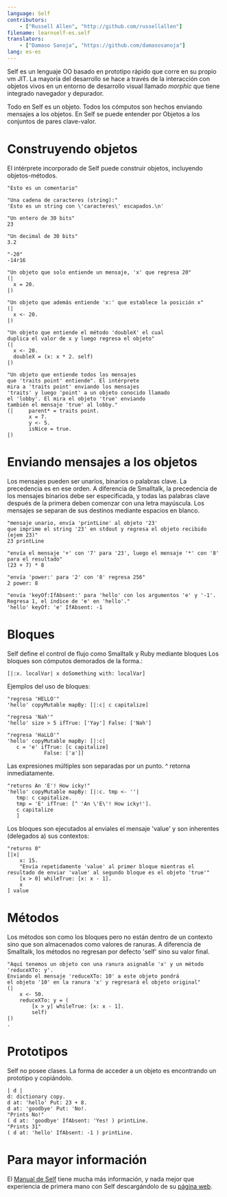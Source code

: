```yaml
---
language: Self
contributors:
    - ["Russell Allen", "http://github.com/russellallen"]
filename: learnself-es.self
translators:
    - ["Damaso Sanoja", "https://github.com/damasosanoja"]
lang: es-es
---
```


Self es un lenguaje OO basado en prototipo rápido que corre en su propio vm JIT. La mayoría del desarrollo se hace a través de la interacción con objetos vivos en un entorno de desarrollo visual llamado *morphic* que tiene integrado navegador y depurador.

Todo en Self es un objeto. Todos los cómputos son hechos enviando mensajes a los objetos. En Self se puede entender por Objetos a los conjuntos de pares clave-valor.

# Construyendo objetos

El intérprete incorporado de Self puede construir objetos, incluyendo objetos-métodos.

```
"Esto es un comentario"

"Una cadena de caracteres (string):"
'Esto es un string con \'caracteres\' escapados.\n'

"Un entero de 30 bits"
23

"Un decimal de 30 bits"
3.2

"-20"
-14r16

"Un objeto que solo entiende un mensaje, 'x' que regresa 20"
(|
  x = 20.
|)

"Un objeto que además entiende 'x:' que establece la posición x"
(|
  x <- 20.
|)

"Un objeto que entiende el método 'doubleX' el cual
duplica el valor de x y luego regresa el objeto"
(|
  x <- 20.
  doubleX = (x: x * 2. self)
|)

"Un objeto que entiende todos los mensajes
que 'traits point' entiende". El intérprete
mira a 'traits point' enviando los mensajes
'traits' y luego 'point' a un objeto conocido llamado
el 'lobby'. El mira el objeto 'true' enviando
también el mensaje 'true' al lobby."
(|     parent* = traits point.
       x = 7.
       y <- 5.
       isNice = true.
|)
```

# Enviando mensajes a los objetos

Los mensajes pueden ser unarios, binarios o palabras clave. La precedencia es en ese orden. A diferencia de Smalltalk, la precedencia de los mensajes binarios debe ser especificada, y todas las palabras clave después de la primera deben comenzar con una letra mayúscula. Los mensajes se separan de sus destinos mediante espacios en blanco.

```
"mensaje unario, envía 'printLine' al objeto '23'
que imprime el string '23' en stdout y regresa el objeto recibido (ejem 23)"
23 printLine

"envía el mensaje '+' con '7' para '23', luego el mensaje '*' con '8' para el resultado"
(23 + 7) * 8

"envía 'power:' para '2' con '8' regresa 256"
2 power: 8

"envía 'keyOf:IfAbsent:' para 'hello' con los argumentos 'e' y '-1'.
Regresa 1, el índice de 'e' en 'hello'."
'hello' keyOf: 'e' IfAbsent: -1
```

# Bloques

Self define el control de flujo como Smalltalk y Ruby mediante bloques Los bloques son cómputos demorados de la forma.:

```
[|:x. localVar| x doSomething with: localVar]
```

Ejemplos del uso de bloques:

```
"regresa 'HELLO'"
'hello' copyMutable mapBy: [|:c| c capitalize]

"regresa 'Nah'"
'hello' size > 5 ifTrue: ['Yay'] False: ['Nah']

"regresa 'HaLLO'"
'hello' copyMutable mapBy: [|:c|
   c = 'e' ifTrue: [c capitalize]
            False: ['a']]
```

Las expresiones múltiples son separadas por un punto. ^ retorna inmediatamente.

```
"returns An 'E'! How icky!"
'hello' copyMutable mapBy: [|:c. tmp <- ''|
   tmp: c capitalize.
   tmp = 'E' ifTrue: [^ 'An \'E\'! How icky!'].
   c capitalize
   ]
```

Los bloques son ejecutados al enviales el mensaje 'value' y son inherentes (delegados a) sus contextos:

```
"returns 0"
[|x|
    x: 15.
    "Envía repetidamente 'value' al primer bloque mientras el resultado de enviar 'value' al segundo bloque es el objeto 'true'"
    [x > 0] whileTrue: [x: x - 1].
    x
] value
```

# Métodos

Los métodos son como los bloques pero no están dentro de un contexto sino que son almacenados como valores de ranuras. A diferencia de Smalltalk, los métodos no regresan por defecto 'self' sino su valor final.

```
"Aquí tenemos un objeto con una ranura asignable 'x' y un método 'reduceXTo: y'.
Enviando el mensaje 'reduceXTo: 10' a este objeto pondrá
el objeto '10' en la ranura 'x' y regresará el objeto original"
(|
    x <- 50.
    reduceXTo: y = (
        [x > y] whileTrue: [x: x - 1].
        self)
|)
.
```

# Prototipos

Self no posee clases. La forma de acceder a un objeto es encontrando un prototipo y copiándolo.

```
| d |
d: dictionary copy.
d at: 'hello' Put: 23 + 8.
d at: 'goodbye' Put: 'No!.
"Prints No!"
( d at: 'goodbye' IfAbsent: 'Yes! ) printLine.
"Prints 31"
( d at: 'hello' IfAbsent: -1 ) printLine.
```

# Para mayor información

El [Manual de Self](http://handbook.selflanguage.org) tiene mucha más información, y nada mejor que experiencia de primera mano con Self descargándolo de su [página web](http://www.selflanguage.org).
